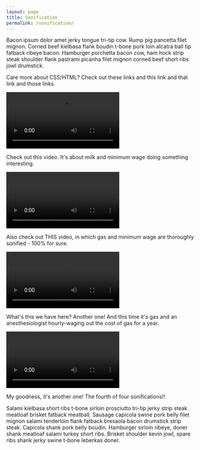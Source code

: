 ```yaml
---
layout: page
title: Sonification
permalink: /sonification/
---
```

  <p>
    Bacon ipsum dolor amet jerky tongue tri-tip cow. Rump pig pancetta filet mignon. Corned beef kielbasa flank boudin t-bone pork loin alcatra ball tip fatback ribeye bacon. Hamburger porchetta bacon cow, ham hock strip steak shoulder flank pastrami picanha filet mignon corned beef short ribs jowl drumstick.
  </p>
  <div class="marginalia">

  Care more about CSS/HTML? Check out these links and this link and that link and those links.

  </div>

<p>
  <video src="/assets/milkminimumwage.mp4" class="soundviz" controls></video>
</p>
<p>
  Check out this video. It's about milk and minimum wage doing something interesting.
</p>
<p>
  <video src="/assets/gasminimumwage.mp4" class="soundviz" controls></video>
</p>
<p>
  Also check out THIS video, in which gas and minimum wage are thoroughly sonified - 100% for sure.
</p>
<p>
  <video src="/assets/gasmwanesth.mp4" class="soundviz" controls></videos>
</p>
<p>
  What's this we have here? Another one! And this time it's gas and an anesthesiologist hourly-waging out the cost of gas for a year.
</p>
<p>
  <video src="/assets/milkmwanesth.mp4" class="soundviz" controls></video>
</p>
<p>
  My goodness, it's another one! The fourth of four sonifications!!
</p>
<p>
    Salami kielbasa short ribs t-bone sirloin prosciutto tri-tip jerky strip steak meatloaf brisket fatback meatball. Sausage capicola swine pork belly filet mignon salami tenderloin flank fatback bresaola bacon drumstick strip steak. Capicola shank pork belly boudin. Hamburger sirloin ribeye, doner shank meatloaf salami turkey short ribs. Brisket shoulder kevin jowl, spare ribs shank jerky swine t-bone leberkas doner.
</p>
</div>
